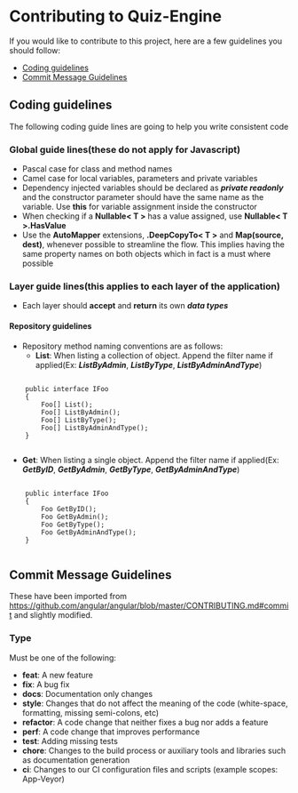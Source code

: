 # Contributing to Quiz-Engine
If you would like to contribute to this project, here are a few guidelines you should follow:

- [Coding guidelines](#coding-guidelines)
- [Commit Message Guidelines](#commit-message-guidelines)

## Coding guidelines
The following coding guide lines are going to help you write consistent code

### Global guide lines(these do not apply for Javascript)
 * Pascal case for class and method names
 * Camel case for local variables, parameters and private variables
 * Dependency injected variables should be declared as ***private readonly*** and the constructor parameter should have the same name as the variable. Use **this** for variable assignment inside the constructor
 * When checking if a **Nullable< T >** has a value assigned, use **Nullable< T >.HasValue**
 * Use the **AutoMapper** extensions,  **.DeepCopyTo< T >** and **Map(source, dest)**, whenever possible to streamline the flow. This implies having the same property names on both objects which in fact is a must where possible


### Layer guide lines(this applies to each layer of the application)
 * Each layer should **accept** and **return** its own ***data types***


#### Repository guidelines
 * Repository method naming conventions are as follows:
    * **List**: When listing a collection of object. Append the filter name if applied(Ex: ***ListByAdmin***, ***ListByType***, ***ListByAdminAndType***)
  <pre><code class='language-cs'>
    public interface IFoo
    {
        Foo[] List();
        Foo[] ListByAdmin();
        Foo[] ListByType();
        Foo[] ListByAdminAndType();
    }
  </code></pre>
  * **Get**: When listing a single object. Append the filter name if applied(Ex: ***GetByID***, ***GetByAdmin***, ***GetByType***, ***GetByAdminAndType***)
  <pre><code class='language-cs'>
    public interface IFoo
    {
        Foo GetByID();
        Foo GetByAdmin();
        Foo GetByType();
        Foo GetByAdminAndType();
    }
  </code></pre>

## Commit Message Guidelines
These have been imported from https://github.com/angular/angular/blob/master/CONTRIBUTING.md#commit and slightly modified.

### Type
Must be one of the following:

* **feat**: A new feature
* **fix**: A bug fix
* **docs**: Documentation only changes
* **style**: Changes that do not affect the meaning of the code (white-space, formatting, missing semi-colons, etc)
* **refactor**: A code change that neither fixes a bug nor adds a feature
* **perf**: A code change that improves performance
* **test**: Adding missing tests
* **chore**: Changes to the build process or auxiliary tools and libraries such as documentation generation
* **ci**: Changes to our CI configuration files and scripts (example scopes: App-Veyor)
